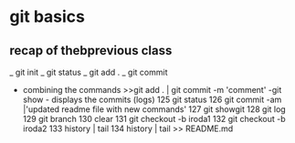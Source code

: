 # git basics

## recap of thebprevious class
_ git init
_ git status
_ git add .
_ git commit
- combining the commands  >>git add . | git commit -m 'comment'
-git show - displays the commits (logs)
  125  git status
  126  git commit -am |'updated readme file with new commands'
  127  git showgit
  128  git log
  129  git branch
  130  clear
  131  git checkout -b iroda1
  132  git checkout -b iroda2
  133  history | tail 
  134  history | tail >> README.md
